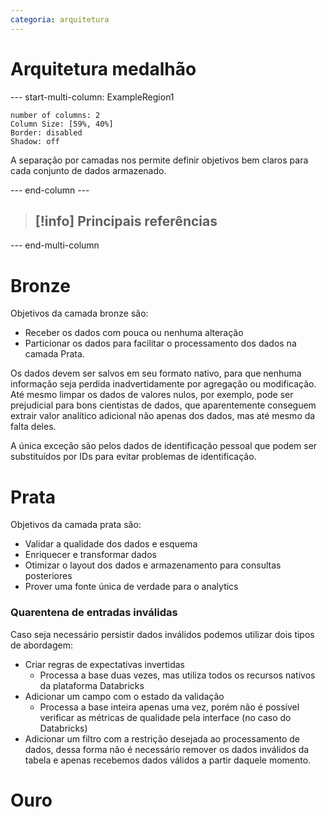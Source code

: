 ```yaml
---
categoria: arquitetura
---
```

# Arquitetura medalhão

--- start-multi-column: ExampleRegion1  
```column-settings  
number of columns: 2
Column Size: [59%, 40%]
Border: disabled
Shadow: off
```

A separação por camadas nos permite definir objetivos bem claros para cada conjunto de dados armazenado.

--- end-column ---

> [!info] Principais referências
> - 

--- end-multi-column

# Bronze

Objetivos da camada bronze são:

- Receber os dados com pouca ou nenhuma alteração
- Particionar os dados para facilitar o processamento dos dados na camada Prata.

Os dados devem ser salvos em seu formato nativo, para que nenhuma informação seja perdida inadvertidamente por agregação ou modificação. Até mesmo limpar os dados de valores nulos, por exemplo, pode ser prejudicial para bons cientistas de dados, que aparentemente conseguem extrair valor analítico adicional não apenas dos dados, mas até mesmo da falta deles.

A única exceção são pelos dados de identificação pessoal que podem ser substituídos por IDs para evitar problemas de identificação.
# Prata

Objetivos da camada prata são:

- Validar a qualidade dos dados e esquema
- Enriquecer e transformar dados
- Otimizar o layout dos dados e armazenamento para consultas posteriores
- Prover uma fonte única de verdade para o analytics

### Quarentena de entradas inválidas

Caso seja necessário persistir dados inválidos podemos utilizar dois tipos de abordagem:
- Criar regras de expectativas invertidas
	- Processa a base duas vezes, mas utiliza todos os recursos nativos da plataforma Databricks
- Adicionar um campo com o estado da validação
	- Processa a base inteira apenas uma vez, porém não é possível verificar as métricas de qualidade pela interface (no caso do Databricks)
- Adicionar um filtro com a restrição desejada ao processamento de dados, dessa forma não é necessário remover os dados inválidos da tabela e apenas recebemos dados válidos a partir daquele momento.
# Ouro